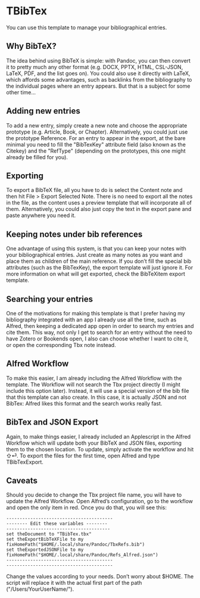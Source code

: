 # TBibTex

You can use this template to manage your bibliographical entries.   

## Why BibTeX?

The idea behind using BibTeX is simple: with Pandoc, you can then convert it to pretty much any other format (e.g. DOCX, PPTX, HTML, CSL-JSON, LaTeX, PDF, and the list goes on). You could also use it directly with LaTeX, which affords some advantages, such as backlinks from the bibliography to the individual pages where an entry appears. But that is a subject for some other time…   

## Adding new entries

To add a new entry, simply create a new note and choose the appropriate prototype (e.g. Article, Book, or Chapter). Alternatively, you could just use the prototype Reference. For an entry to appear in the export, at the bare minimal you need to fill the "BibTexKey" attribute field (also known as the Citekey) and the "RefType" (depending on the prototypes, this one might already be filled for you).   

## Exporting

To export a BibTeX file, all you have to do is select the Content note and then hit File > Export Selected Note. There is no need to export all the notes in the file, as the content uses a preview template that will incorporate all of them. Alternatively, you could also just copy the text in the export pane and paste anywhere you need it.   

## Keeping notes under bib references

One advantage of using this system, is that you can keep your notes with your bibliographical entries. Just create as many notes as you want and place them as children of the main reference. If you don’t fill the special bib attributes (such as the BibTexKey), the export template will just ignore it. For more information on what will get exported, check the BibTeXitem export template.   

## Searching your entries

One of the motivations for making this template is that I prefer having my bibliography integrated with an app I already use all the time, such as Alfred, then keeping a dedicated app open in order to search my entries and cite them. This way, not only I get to search for an entry without the need to have Zotero or Bookends open, I also can choose whether I want to cite it, or open the corresponding Tbx note instead.   

## Alfred Workflow

To make this easier, I am already including the Alfred Workflow with the template. The Workflow will not search the Tbx project directly (I might include this option later). Instead, it will use a special version of the bib file that this template can also create. In this case, it is actually JSON and not BibTex: Alfred likes this format and the search works really fast.   

## BibTex and JSON Export

Again, to make things easier, I already included an Applescript in the Alfred Workflow which will update both your BibTeX and JSON files, exporting them to the chosen location. To update, simply activate the workflow and hit ⇧⏎. To export the files for the first time, open Alfred and type TBibTexExport.   

## Caveats

Should you decide to change the Tbx project file name, you will have to update the Alfred Workflow. Open Alfred’s configuration, go to the workflow and open the only item in red. Once you do that, you will see this:

```applescript
----------------------------------------
-------- Edit these variables --------
---------------------------------------
set theDocument to "TBibTex.tbx"
set theExportBibTeXFile to my fixHomePath("$HOME/.local/share/Pandoc/TbxRefs.bib")
set theExportedJSONFile to my fixHomePath("$HOME/.local/share/Pandoc/Refs_Alfred.json")
----------------------------------------
----------------------------------------	
```

Change the values according to your needs. Don’t worry about $HOME. The script will replace it with the actual first part of the path ("/Users/YourUserName/").


